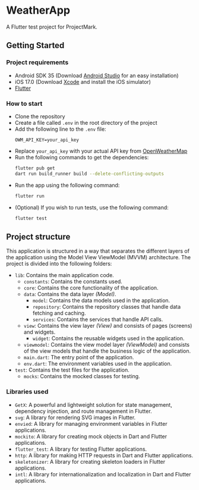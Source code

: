 # WeatherApp

A Flutter test project for ProjectMark.

## Getting Started

### Project requirements

- Android SDK 35 (Download [Android Studio](https://developer.android.com/studio) for an easy installation)
- iOS 17.0 (Download [Xcode](https://developer.apple.com/xcode/) and install the iOS simulator)
- [Flutter](https://docs.flutter.dev/get-started/install)

### How to start

- Clone the repository
- Create a file called `.env` in the root directory of the project
- Add the following line to the `.env` file:
  ```env
  OWM_API_KEY=your_api_key
  ```
- Replace `your_api_key` with your actual API key from [OpenWeatherMap](https://openweathermap.org/api)
- Run the following commands to get the dependencies:
  ```bash
  flutter pub get
  dart run build_runner build --delete-conflicting-outputs
  ```
- Run the app using the following command:
  ```bash
  flutter run
    ```
- (Optional) If you wish to run tests, use the following command:
  ```bash
  flutter test
  ```
  
## Project structure

This application is structured in a way that separates the different layers of the application using the Model View ViewModel (MVVM) architecture. The project is divided into the following folders:
- `lib`: Contains the main application code.
  - `constants`: Contains the constants used.
  - `core`: Contains the core functionality of the application.
  - `data`: Contains the data layer _(Model)_.
    - `model`: Contains the data models used in the application.
    - `repository`: Contains the repository classes that handle data fetching and caching.
    - `services`: Contains the services that handle API calls.
  - `view`: Contains the view layer _(View)_ and consists of pages (screens) and widgets.
    - `widget`: Contains the reusable widgets used in the application.
  - `viewmodel`: Contains the view model layer _(ViewModel)_ and consists of the view models that handle the business logic of the application.
  - `main.dart`: The entry point of the application.
  - `env.dart`: The environment variables used in the application.
- `test`: Contains the test files for the application.
  - `mocks`: Contains the mocked classes for testing.

### Libraries used
- `GetX`: A powerful and lightweight solution for state management, dependency injection, and route management in Flutter.
- `svg`: A library for rendering SVG images in Flutter.
- `envied`: A library for managing environment variables in Flutter applications.
- `mockito`: A library for creating mock objects in Dart and Flutter applications.
- `flutter_test`: A library for testing Flutter applications.
- `http`: A library for making HTTP requests in Dart and Flutter applications.
- `skeletonizer`: A library for creating skeleton loaders in Flutter applications.
- `intl`: A library for internationalization and localization in Dart and Flutter applications.

